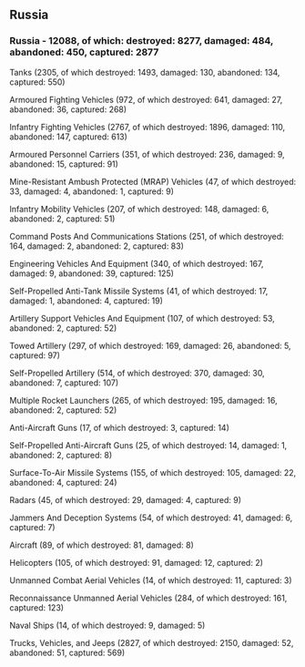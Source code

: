 
 
 ## Russia
 
 ### Russia - 12088, of which: destroyed: 8277, damaged: 484, abandoned: 450, captured: 2877

 

 

 Tanks (2305, of which destroyed: 1493, damaged: 130, abandoned: 134, captured: 550)

 Armoured Fighting Vehicles (972, of which destroyed: 641, damaged: 27, abandoned: 36, captured: 268)

 Infantry Fighting Vehicles (2767, of which destroyed: 1896, damaged: 110, abandoned: 147, captured: 613)

 Armoured Personnel Carriers (351, of which destroyed: 236, damaged: 9, abandoned: 15, captured: 91)

 Mine-Resistant Ambush Protected (MRAP) Vehicles (47, of which destroyed: 33, damaged: 4, abandoned: 1, captured: 9)

 Infantry Mobility Vehicles (207, of which destroyed: 148, damaged: 6, abandoned: 2, captured: 51)

 Command Posts And Communications Stations (251, of which destroyed: 164, damaged: 2, abandoned: 2, captured: 83)

 Engineering Vehicles And Equipment (340, of which destroyed: 167, damaged: 9, abandoned: 39, captured: 125)

 Self-Propelled Anti-Tank Missile Systems (41, of which destroyed: 17, damaged: 1, abandoned: 4, captured: 19)

 Artillery Support Vehicles And Equipment (107, of which destroyed: 53, abandoned: 2, captured: 52)

 Towed Artillery (297, of which destroyed: 169, damaged: 26, abandoned: 5, captured: 97)

 Self-Propelled Artillery (514, of which destroyed: 370, damaged: 30, abandoned: 7, captured: 107)

 Multiple Rocket Launchers (265, of which destroyed: 195, damaged: 16, abandoned: 2, captured: 52)

 Anti-Aircraft Guns (17, of which destroyed: 3, captured: 14)

 Self-Propelled Anti-Aircraft Guns (25, of which destroyed: 14, damaged: 1, abandoned: 2, captured: 8)

 Surface-To-Air Missile Systems (155, of which destroyed: 105, damaged: 22, abandoned: 4, captured: 24)

 Radars (45, of which destroyed: 29, damaged: 4, captured: 9)

 Jammers And Deception Systems (54, of which destroyed: 41, damaged: 6, captured: 7)

 Aircraft (89, of which destroyed: 81, damaged: 8)

 Helicopters (105, of which destroyed: 91, damaged: 12, captured: 2)

 Unmanned Combat Aerial Vehicles (14, of which destroyed: 11, captured: 3)

 Reconnaissance Unmanned Aerial Vehicles (284, of which destroyed: 161, captured: 123)

 Naval Ships (14, of which destroyed: 9, damaged: 5)

 Trucks, Vehicles, and Jeeps (2827, of which destroyed: 2150, damaged: 52, abandoned: 51, captured: 569)

